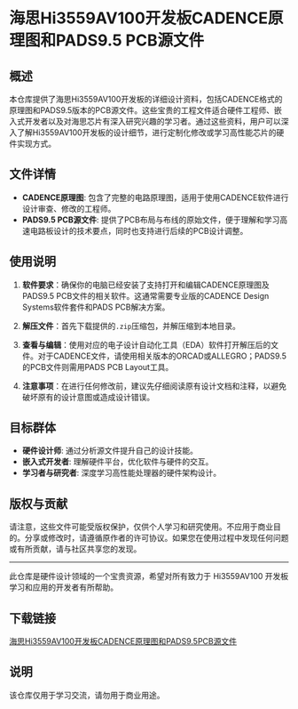 # 海思Hi3559AV100开发板CADENCE原理图和PADS9.5 PCB源文件

## 概述

本仓库提供了海思Hi3559AV100开发板的详细设计资料，包括CADENCE格式的原理图和PADS9.5版本的PCB源文件。这些宝贵的工程文件适合硬件工程师、嵌入式开发者以及对海思芯片有深入研究兴趣的学习者。通过这些资料，用户可以深入了解Hi3559AV100开发板的设计细节，进行定制化修改或学习高性能芯片的硬件实现方式。

## 文件详情

- **CADENCE原理图**: 包含了完整的电路原理图，适用于使用CADENCE软件进行设计审查、修改的工程师。
- **PADS9.5 PCB源文件**: 提供了PCB布局与布线的原始文件，便于理解和学习高速电路板设计的技术要点，同时也支持进行后续的PCB设计调整。

## 使用说明

1. **软件要求**：确保你的电脑已经安装了支持打开和编辑CADENCE原理图及PADS9.5 PCB文件的相关软件。这通常需要专业版的CADENCE Design Systems软件套件和PADS PCB解决方案。

2. **解压文件**：首先下载提供的`.zip`压缩包，并解压缩到本地目录。

3. **查看与编辑**：使用对应的电子设计自动化工具（EDA）软件打开解压后的文件。对于CADENCE文件，请使用相关版本的ORCAD或ALLEGRO；PADS9.5的PCB文件则需用PADS PCB Layout工具。

4. **注意事项**：在进行任何修改前，建议先仔细阅读原有设计文档和注释，以避免破坏原有的设计意图或造成设计错误。

## 目标群体

- **硬件设计师**: 通过分析源文件提升自己的设计技能。
- **嵌入式开发者**: 理解硬件平台，优化软件与硬件的交互。
- **学习者与研究者**: 深度学习高性能处理器的硬件架构设计。

## 版权与贡献

请注意，这些文件可能受版权保护，仅供个人学习和研究使用。不应用于商业目的。分享或修改时，请遵循原作者的许可协议。如果您在使用过程中发现任何问题或有所贡献，请与社区共享您的发现。

---

此仓库是硬件设计领域的一个宝贵资源，希望对所有致力于 Hi3559AV100 开发板学习和应用的开发者有所帮助。

## 下载链接
[海思Hi3559AV100开发板CADENCE原理图和PADS9.5PCB源文件](https://pan.quark.cn/s/5ed68bb2cb56)

## 说明

该仓库仅用于学习交流，请勿用于商业用途。
